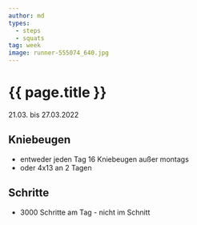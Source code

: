 ```yaml
---
author: md
types:
  - steps
  - squats
tag: week
image: runner-555074_640.jpg
---
```

# {{ page.title }}
21.03. bis 27.03.2022

## Kniebeugen
- entweder jeden Tag 16 Kniebeugen außer montags
- oder 4x13 an 2 Tagen

## Schritte
- 3000 Schritte am Tag - nicht im Schnitt
